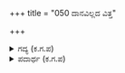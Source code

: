 +++
title = "050 ದಾನವಿಲ್ಲದ ವಿತ್ತ"

+++

<details><summary>ಗದ್ಯ (ಕ.ಗ.ಪ) </summary>

50. ದಾನ ಮಾಡದ ಹಣ, ವಿದ್ವಾಂಸರಿಗೆ ಮಾನ್ಯತೆ ಇಲ್ಲದ ರಾಜ್ಯ, ರಕ್ಷಣೆಯಿಲ್ಲದ ಹೆಂಗಸು, ಜ್ಞಾನಿಯಿಲ್ಲದ ಸಭೆ, ಜ್ಞಾನವಿಲ್ಲದ ತಪಸ್ಸು, ವೇದಾಧ್ಯಯನವನ್ನು ಮಾಡದ ಬ್ರಾಹ್ಮಣ, ಬಾಣಗಳ ಹೊಡೆತವಿಲ್ಲದ ಯುದ್ಧಗಳು ಶೋಭಿಸವು.
</details>

<details><summary>ಪದಾರ್ಥ (ಕ.ಗ.ಪ) </summary>

ಸುಯಿದಾನ-ರಕ್ಷಣೆ, ನೆಮ್ಮದಿ,   
ವಿತ್ತ-ಸಂಪತ್ತು,   
ಬುಧ-ವಿದ್ವಾಂಸ,   
ಧೀಮಾನ್-ಬುದ್ಧಿವಂತ
</details>

